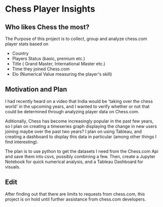 # Chess Player Insights

## Who likes Chess the most?

The Purpose of this project is to collect, group and analyze chess.com player stats based on 

  - Country
  - Players Status (basic, premium etc.)
  - Title ( Grand Master, International Master etc.)
  - Time they joined Chess.com
  - Elo (Numerical Value measuring the player's skill)


## Motivation and Plan

I had recently heard on a video that India would be 'taking over the chess world' in the upcoming years, and I wanted to verify whether or not that could be determined through analyzing player data on Chess.com. 

Aditionally, Chess has become increasingly popular in the past few years, so I plan on creating a timeseries graph displaying the change in new users joining maybe over the past two years? I plan on using Tableau, and creating a dashboard to display this data in particular (among other things I find interesting).


The plan is to use python to get the datasets I need from the Chess.com Api and save them into csvs, possibly combining a few. Then, create a Jupyter Notebook for quick numerical analysis, and a Tableau Dashboard for visuals.

## Edit

After finding out that there are limits to requests from chess.com, this project is on hold until further assistance from chess.com developers.
